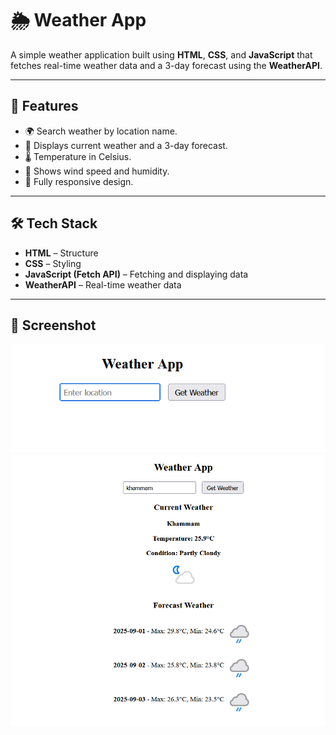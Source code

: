 # 🌦 Weather App

A simple weather application built using **HTML**, **CSS**, and **JavaScript** that fetches real-time weather data and a 3-day forecast using the **WeatherAPI**.

---


## 🚀 Features
- 🌍 Search weather by location name.
- 📅 Displays current weather and a 3-day forecast.
- 🌡 Temperature in Celsius.
- 💨 Shows wind speed and humidity.
- 📱 Fully responsive design.

---

## 🛠 Tech Stack
- **HTML** – Structure
- **CSS** – Styling
- **JavaScript (Fetch API)** – Fetching and displaying data
- **WeatherAPI** – Real-time weather data

---

## 📸 Screenshot
![alt text](<Screenshot1.png>)
![alt text](<Screenshot2.png>)
